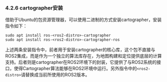 ### 4.2.6 cartographer安装

借助于Ubuntu的包资源管理器，可以使用二进制的方式安装cartographer，安装指令如下：

```
sudo apt install ros-<ros2-distro>-cartographer
sudo apt install ros-<ros2-distro>-cartographer-ros
```

上述两条安装指令中，前者用于安装cartographer的核心库，这个包不直接与ROS2集成，而是作为一个独立的算法库存在，为地图构建和定位提供底层的计算支持。后者则是cartographer在ROS2环境下的封装，它提供了与ROS2系统的接口，使得Cartographer算法能够在ROS2环境中运行。另外指令中的`<ros2-distro>`请替换成当前所使用的ROS2版本。

